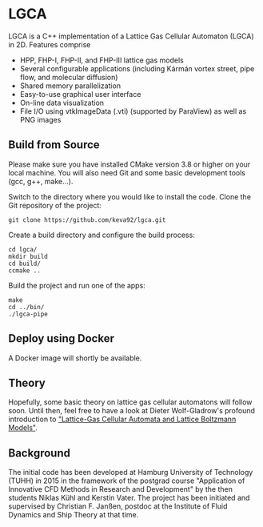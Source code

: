 # LGCA
LGCA is a C++ implementation of a Lattice Gas Cellular Automaton (LGCA) in 2D. Features comprise

* HPP, FHP-I, FHP-II, and FHP-III lattice gas models
* Several configurable applications (including Kármán vortex street, pipe flow, and molecular diffusion)
* Shared memory parallelization
* Easy-to-use graphical user interface
* On-line data visualization
* File I/O using vtkImageData (.vti) (supported by ParaView) as well as PNG images


## Build from Source

Please make sure you have installed CMake version 3.8 or higher on your local machine. You will also need Git and some basic development tools (gcc, g++, make...).

Switch to the directory where you would like to install the code. Clone the Git repository of the project:
```
git clone https://github.com/keva92/lgca.git
```
Create a build directory and configure the build process:
```
cd lgca/
mkdir build
cd build/
ccmake ..
```
Build the project and run one of the apps:
```
make
cd ../bin/
./lgca-pipe
```

## Deploy using Docker

A Docker image will shortly be available.


## Theory

Hopefully, some basic theory on lattice gas cellular automatons will follow soon. Until then, feel free to have a look at Dieter Wolf-Gladrow's profound introduction to ["Lattice-Gas Cellular Automata and Lattice Boltzmann Models"](http://www.springer.com/de/book/9783540669739).


## Background

The initial code has been developed at Hamburg University of Technology (TUHH) in 2015 in the framework of the postgrad course "Application of Innovative CFD Methods in Research and Development" by the then students Niklas Kühl and Kerstin Vater. The project has been initiated and supervised by Christian F. Janßen, postdoc at the Institute of Fluid Dynamics and Ship Theory at that time. 
